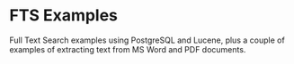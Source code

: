# FTS Examples

Full Text Search examples using PostgreSQL and Lucene, plus a couple of
examples of extracting text from MS Word and PDF documents.


